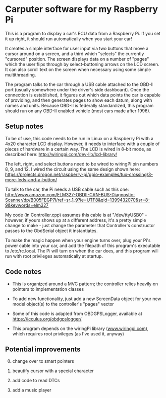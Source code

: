 Carputer software for my Raspberry Pi
=======================================

This is a program to display a car's ECU data from a Raspberry Pi. If you set it up right, it should run automatically when you start your car!

It creates a simple interface for user input via two buttons that move a cursor around on a screen, and a third which "selects" the currently "cursored" position. The screen displays data on a number of "pages" which the user flips through by select-buttoning arrows on the LCD screen. It can also scroll text on the screen when necessary using some simple multithreading.

The program talks to the car through a USB cable attached to the OBD-II port (usually somewhere under the driver's side dashboard). Once the connection is established, it figures out which data points the car is capable of providing, and then generates pages to show each datum, along with names and units. Because OBD-II is federally standardized, this program should run on any OBD-II enabled vehicle (most cars made after 1996). 

Setup notes
----------------------
To be of use, this code needs to be run in Linux on a Raspberry Pi with a 4x20 character LCD display. However, it needs to interface with a couple of pieces of hardware in a certain way. The LCD is wired in 8-bit mode, as described here:
http://wiringpi.com/dev-lib/lcd-library/

The left, right, and select buttons need to be wired to wiringPi pin numbers 8, 9, and 12. I wired the circuit using the same design shown here:
https://projects.drogon.net/raspberry-pi/gpio-examples/tux-crossing/3-more-leds-and-a-button/

To talk to the car, the Pi needs a USB cable such as this one: 
http://www.amazon.com/ELM327-OBDII-CAN-BUS-Diagnostic-Scanner/dp/B005FEGP7I/ref=sr_1_9?ie=UTF8&qid=1399432070&sr=8-9&keywords=elm327

My code (in Controller.cpp) assumes this cable is at "/dev/ttyUSB0" - however, if yours shows up at a different address, it's a pretty simple change to make - just change the parameter that Controller's constructor passes to the ObdSerial object it instantiates. 

To make the magic happen when your engine turns over, plug your Pi's power cable into your car, and add the filepath of this program's executable to /etc/rc.local. The Pi will turn on when the car does, and this program will run with root privileges automatically at startup.

Code notes
----------------------

- This is organized around a MVC pattern; the controller relies heavily on pointers to implementation classes

- To add new functionality, just add a new ScreenData object for your new model object(s) to the controller's "pages" vector

- Some of this code is adapted from OBDGPSLogger, available at https://icculus.org/obdgpslogger/

- This program depends on the wiringPi library (www.wiringpi.com), which requires root privileges (as I've used it, anyway)



Potential improvements
------------------------

0. change over to smart pointers

1. beautify cursor with a special character

2. add code to read DTCs

3. add a music player




